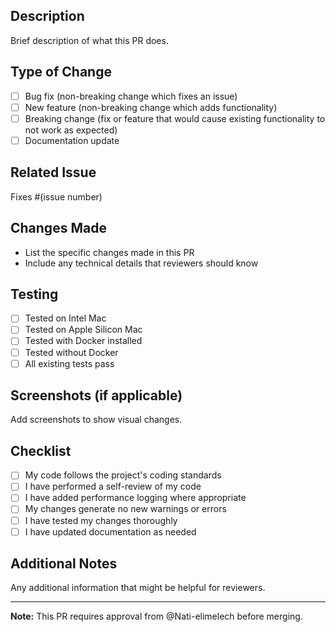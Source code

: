 ## Description
Brief description of what this PR does.

## Type of Change
- [ ] Bug fix (non-breaking change which fixes an issue)
- [ ] New feature (non-breaking change which adds functionality)
- [ ] Breaking change (fix or feature that would cause existing functionality to not work as expected)
- [ ] Documentation update

## Related Issue
Fixes #(issue number)

## Changes Made
- List the specific changes made in this PR
- Include any technical details that reviewers should know

## Testing
- [ ] Tested on Intel Mac
- [ ] Tested on Apple Silicon Mac
- [ ] Tested with Docker installed
- [ ] Tested without Docker
- [ ] All existing tests pass

## Screenshots (if applicable)
Add screenshots to show visual changes.

## Checklist
- [ ] My code follows the project's coding standards
- [ ] I have performed a self-review of my code
- [ ] I have added performance logging where appropriate
- [ ] My changes generate no new warnings or errors
- [ ] I have tested my changes thoroughly
- [ ] I have updated documentation as needed

## Additional Notes
Any additional information that might be helpful for reviewers.

---
**Note:** This PR requires approval from @Nati-elimelech before merging.